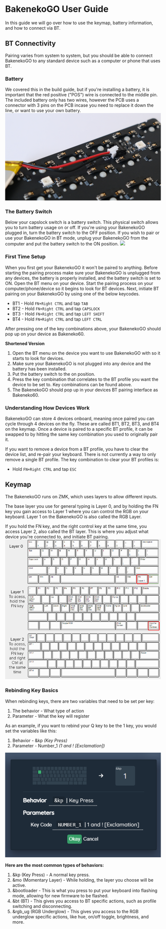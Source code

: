 # BakenekoGO User Guide
In this guide we will go over how to use the keymap, battery information, and how to connect via BT.

## BT Connectivity
Pairing varies from system to system, but you should be able to connect BakenekoGO to any standard device such as a computer or phone that uses BT.

### Battery
We covered this in the build guide, but if you're installing a battery, it is important that the red positive ("POS") wire is connected to the middle pin. The included battery only has two wires, however the PCB uses a connector with 3 pins on the PCB incase you need to replace it down the line, or want to use your own battery.
![](images/BakenekoGO/battery-Temp.JPG)

### The Battery Switch
Below your capslock switch is a battery switch. This physical switch allows you to turn battery usage on or off. If you're using your BakenekoGO plugged in, turn the battery switch to the OFF position. If you wish to pair or use your BakenekoGO in BT mode, unplug your BakenekoGO from the computer and put the battery switch to the ON position.
![](images/BakenekoGO/Battery-Switch.png)

### First Time Setup
When you first get your BakenekoGO it won't be paired to anything. Before starting the pairing process make sure your BakenekoGO is unplugged from any devices, the battery is properly installed, and the battery switch is set to ON. Open the BT menu on your device. Start the pairing process on your computer/phone/device so it begins to look for BT devices. Next, initiate BT pairing on your BakenekoGO by using one of the below keycodes.

 - BT1 - Hold `FN+Right CTRL` and tap `TAB`
 - BT2 - Hold `FN+Right CTRL` and tap `CAPSLOCK`
 - BT3 - Hold `FN+Right CTRL` and tap `LEFT SHIFT`
 - BT4 - Hold `FN+Right CTRL` and tap `LEFT CTRL`

After pressing one of the key combinations above, your BakenekoGO should pop up on your device as Bakeneko60.

**Shortened Version**

 1. Open the BT menu on the device you want to use BakenekoGO with so it starts to look for devices.
 2. Make sure your BakenekoGO is not plugged into any device and the battery has been installed.
 3. Put the battery switch to the on position.
 4. Press the key combination that correlates to the BT profile you want the device to be set to. Key combinations can be found above.
 5. The BakenekoGO should pop up in your devices BT pairing interface as Bakeneko60.

### Understanding How Devices Work
BakenekoGO can store 4 devices onboard, meaning once paired you can cycle through 4 devices on the fly. These are called BT1, BT2, BT3, and BT4 on the keymap. Once a device is paired to a specific BT profile, it can be swapped to by hitting the same key combination you used to originally pair it.

If you want to remove a device from a BT profile, you have to clear the device list, and re-pair your keyboard. There is not currently a way to only remove a single BT profile. The key combination to clear your BT profiles is:

 - Hold `FN+Right CTRL` and tap `ESC`

## Keymap
The BakenekoGO runs on ZMK, which uses layers to allow different inputs. 

The base layer you use for general typing is Layer 0, and by holding the FN key you gain access to Layer 1 where you can control the RGB on your keyboard. Layer 1 on the BakenekoGO is also called the RGB Layer. 

If you hold the FN key, and the right control key at the same time, you access Layer 2, also called the BT layer. This is where you adjust what device you're connected to, and initiate BT pairing.
![](images/BakenekoGO/Keymap.png)

### Rebinding Key Basics
When rebinding keys, there are two variables that need to be set per key:

1. The behavior - What type of action
2. Parameter - What the key will register

As an example, if you want to rebind your Q key to be the 1 key, you would set the variables like this:

1. Behavior - &kp *(Key Press)*
2. Parameter - Number_1 *(1 and ! [Exclamation])*

![](images/BakenekoGO/Key-Press-Example.png)

**Here are the most common types of behaviors:**

1. &kp (Key Press) - A normal key press. 
2. &mo (Momentary Layer) - While holding, the layer you choose will be active.
3. &bootloader - This is what you press to put your keyboard into flashing mode, allowing for new firmware to be flashed.
4. &bt (BT) - This gives you access to BT specific actions, such as profile switching and disconnecting.
5. &rgb_ug (RGB Underglow) - This gives you access to the RGB underglow specific actions, like hue, on/off toggle, brightness, and more.
